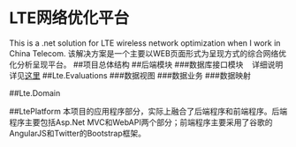 # LTE网络优化平台
This is a .net solution for LTE wireless network optimization when I work in China Telecom.
该解决方案是一个主要以WEB页面形式为呈现方式的综合网络优化分析呈现平台。
##项目总体结构
##后端模块
###数据库接口模块
    详细说明详见[这里](https://github.com/ouyh18/LtePlatform/blob/master/Databases.md)
##Lte.Evaluations
###数据视图
###数据业务
###数据映射

##Lte.Domain

##LtePlatform
本项目的应用程序部分，实际上融合了后端程序和前端程序。后端程序主要包括Asp.Net MVC和WebAPI两个部分；前端程序主要采用了谷歌的AngularJS和Twitter的Bootstrap框架。
